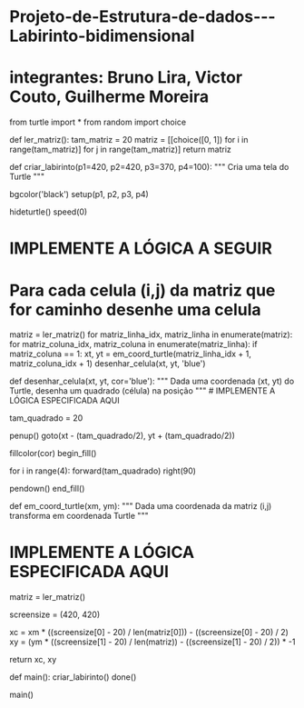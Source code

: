 # Projeto-de-Estrutura-de-dados---Labirinto-bidimensional
# integrantes: Bruno Lira, Victor Couto, Guilherme Moreira

from turtle import *
from random import choice

def ler_matriz():
    tam_matriz = 20
    matriz = [[choice([0, 1]) for i in range(tam_matriz)] for j in range(tam_matriz)]
    return matriz
    
def criar_labirinto(p1=420, p2=420, p3=370, p4=100):
    """ Cria uma tela do Turtle """
    
   bgcolor('black')
   setup(p1, p2, p3, p4)
    
   hideturtle()
   speed(0)
    
   # IMPLEMENTE A LÓGICA A SEGUIR
   # Para cada celula (i,j) da matriz que for caminho desenhe uma celula
    
   matriz = ler_matriz()
   for matriz_linha_idx, matriz_linha in enumerate(matriz):
       for matriz_coluna_idx, matriz_coluna in enumerate(matriz_linha):
           if matriz_coluna == 1:
               xt, yt = em_coord_turtle(matriz_linha_idx + 1, matriz_coluna_idx + 1)
               desenhar_celula(xt, yt, 'blue')
               
def desenhar_celula(xt, yt, cor='blue'):
    """ Dada uma coordenada (xt, yt) do Turtle, desenha um quadrado (célula) na posição """
    # IMPLEMENTE A LÓGICA ESPECIFICADA AQUI
    
   tam_quadrado = 20
    
   penup()
   goto(xt - (tam_quadrado/2), yt + (tam_quadrado/2))
    
   fillcolor(cor)
   begin_fill()
    
   for i in range(4): 
       forward(tam_quadrado)
       right(90)
        
   pendown()
   end_fill()
   
def em_coord_turtle(xm, ym):
  """ Dada uma coordenada da matriz (i,j) transforma em coordenada Turtle """
  # IMPLEMENTE A LÓGICA ESPECIFICADA AQUI
   matriz = ler_matriz()
    
   screensize = (420, 420)
    
   xc = xm * ((screensize[0] - 20) / len(matriz[0])) - ((screensize[0] - 20) / 2)
   xy = (ym * ((screensize[1] - 20) / len(matriz)) - ((screensize[1] - 20) / 2)) * -1
    
   return xc, xy
   
 def main():
  criar_labirinto()
  done()
   
 main()
